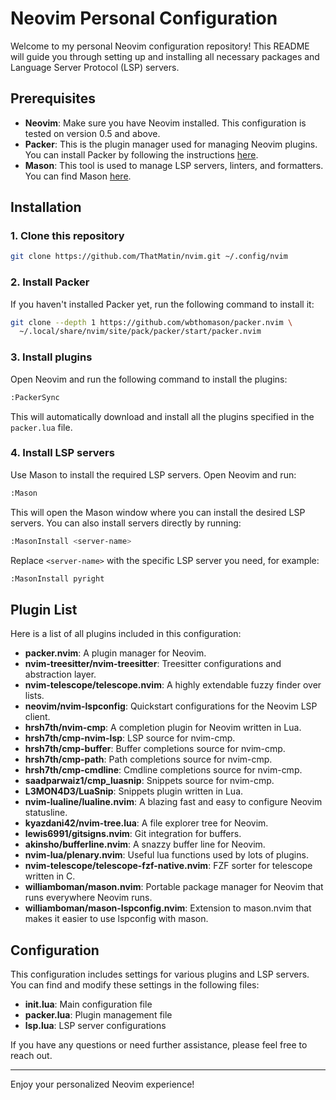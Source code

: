 
# Neovim Personal Configuration

Welcome to my personal Neovim configuration repository! This README will guide you through setting up and installing all necessary packages and Language Server Protocol (LSP) servers.

## Prerequisites

- **Neovim**: Make sure you have Neovim installed. This configuration is tested on version 0.5 and above.
- **Packer**: This is the plugin manager used for managing Neovim plugins. You can install Packer by following the instructions [here](https://github.com/wbthomason/packer.nvim).
- **Mason**: This tool is used to manage LSP servers, linters, and formatters. You can find Mason [here](https://github.com/williamboman/mason.nvim).

## Installation

### 1. Clone this repository

```sh
git clone https://github.com/ThatMatin/nvim.git ~/.config/nvim
```

### 2. Install Packer

If you haven't installed Packer yet, run the following command to install it:

```sh
git clone --depth 1 https://github.com/wbthomason/packer.nvim \
  ~/.local/share/nvim/site/pack/packer/start/packer.nvim
```

### 3. Install plugins

Open Neovim and run the following command to install the plugins:

```sh
:PackerSync
```

This will automatically download and install all the plugins specified in the `packer.lua` file.

### 4. Install LSP servers

Use Mason to install the required LSP servers. Open Neovim and run:

```sh
:Mason
```

This will open the Mason window where you can install the desired LSP servers. You can also install servers directly by running:

```sh
:MasonInstall <server-name>
```

Replace `<server-name>` with the specific LSP server you need, for example:

```sh
:MasonInstall pyright
```

## Plugin List

Here is a list of all plugins included in this configuration:

- **packer.nvim**: A plugin manager for Neovim.
- **nvim-treesitter/nvim-treesitter**: Treesitter configurations and abstraction layer.
- **nvim-telescope/telescope.nvim**: A highly extendable fuzzy finder over lists.
- **neovim/nvim-lspconfig**: Quickstart configurations for the Neovim LSP client.
- **hrsh7th/nvim-cmp**: A completion plugin for Neovim written in Lua.
- **hrsh7th/cmp-nvim-lsp**: LSP source for nvim-cmp.
- **hrsh7th/cmp-buffer**: Buffer completions source for nvim-cmp.
- **hrsh7th/cmp-path**: Path completions source for nvim-cmp.
- **hrsh7th/cmp-cmdline**: Cmdline completions source for nvim-cmp.
- **saadparwaiz1/cmp_luasnip**: Snippets source for nvim-cmp.
- **L3MON4D3/LuaSnip**: Snippets plugin written in Lua.
- **nvim-lualine/lualine.nvim**: A blazing fast and easy to configure Neovim statusline.
- **kyazdani42/nvim-tree.lua**: A file explorer tree for Neovim.
- **lewis6991/gitsigns.nvim**: Git integration for buffers.
- **akinsho/bufferline.nvim**: A snazzy buffer line for Neovim.
- **nvim-lua/plenary.nvim**: Useful lua functions used by lots of plugins.
- **nvim-telescope/telescope-fzf-native.nvim**: FZF sorter for telescope written in C.
- **williamboman/mason.nvim**: Portable package manager for Neovim that runs everywhere Neovim runs.
- **williamboman/mason-lspconfig.nvim**: Extension to mason.nvim that makes it easier to use lspconfig with mason.

## Configuration

This configuration includes settings for various plugins and LSP servers. You can find and modify these settings in the following files:

- **init.lua**: Main configuration file
- **packer.lua**: Plugin management file
- **lsp.lua**: LSP server configurations

If you have any questions or need further assistance, please feel free to reach out.

---

Enjoy your personalized Neovim experience!
